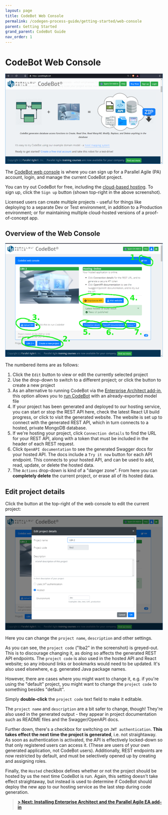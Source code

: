 ```yaml
---
layout: page
title: CodeBot Web Console
permalink: /codegen-process-guide/getting-started/web-console
parent: Getting Started
grand_parent: CodeBot Guide
nav_order: 1
---
```


# CodeBot Web Console

![Web Console landing page](../../images/web-console-landing-page.png "Web Console landing page")

The [CodeBot web console](https://parallelagile.net/) is where you can sign up for a Parallel Agile (PA) account, login, and manage the current CodeBot project.

You can try out CodeBot for free, including the [cloud-based hosting](hosting). To sign up, click the `Sign up` button (shown top-right in the above screenshot).

Licensed users can create multiple projects - useful for things like deploying to a separate Dev or Test environment, in addition to a Production environment; or for maintaining multiple cloud-hosted versions of a proof-of-concept app.


## Overview of the Web Console

![Web Console](../../images/web-console.png "Web Console")

The numbered items are as follows:

1. Click the `Edit` button to view or edit the currently selected project
2. Use the drop-down to switch to a different project; or click the button to create a new project
3. As an alternative to running CodeBot via the [Enterprise Architect add-in](ea-addin), this option allows you to [run CodeBot](../domain-modeling/generate-api) with an already-exported model file
4. If your project has been generated and deployed to our hosting service, you can start or stop the REST API here, check the latest React UI build progress, or click to visit the generated website. The website is set up to connect with the generated REST API, which in turn connects to a hosted, private MongoDB database.
5. If we're hosting your project, click `Connection details` to find the URL for your REST API, along with a token that must be included in the header of each REST request.
6. Click `OpenAPI documentation` to see the generated Swagger docs for your hosted API. The docs include a `Try it now` button for each API endpoint. This connects to your hosted API, and can be used to add, read, update, or delete the hosted data.
7. The `Actions` drop-down is kind of a "danger zone". From here you can **completely delete** the current project, or erase all of its hosted data.


## Edit project details

Click the button at the top-right of the web console to edit the current project:

![Edit project](../../images/web-console-edit-project.png "Edit project")

Here you can change the `project name`, `description` and other settings.

As you can see, the `project code` ("lba2" in the screenshot) is greyed-out. This is to discourage changing it, as doing so affects the generated REST API endpoints. The `project code` is also used in the hosted API and React website; so any inbound links or bookmarks would need to be updated. It's also used elsewhere, e.g. generated Java package names.

However, there are cases where you might want to change it, e.g. if you're using the "default" project, you might want to change the `project code` to something besides "default".

Simply **double-click** the `project code` text field to make it editable.

The `project name` and `description` are a bit safer to change, though! They're also used in the generated output - they appear in project documentation such as README files and the Swagger/OpenAPI docs.

Further down, there's a checkbox for switching on `JWT authentication`. **This takes effect the next time the project is generated**, i.e. not straightaway. As soon as authentication is activated, the API is effectively locked-down so that only registered users can access it. (These are users of your own generated application, not CodeBot users). Additionally, REST endpoints are now restricted by default, and must be selectively opened up by creating and assigning roles.

Finally, the `Hosted` checkbox defines whether or not the project should be hosted by us the next time CodeBot is run. Again, this setting doesn't take effect straightaway, but instead is used to determine if CodeBot should deploy the new app to our hosting service as the last step during code generation.


> **[> Next: Installing Enterprise Architect and the Parallel Agile EA add-in](ea-addin)**
